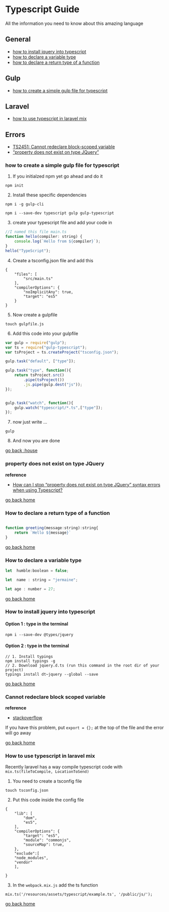 # Typescript Guide

All the information you need to know about this amazing language

## General

- [how to install jquery into typescript][jquery-type]
- [how to declare a variable type][data-type]
- [how to declare a return type of a function][function-type]

## Gulp

- [how to create a simple gulp file for typescript][gulp-type]


## Laravel

- [how to use typescript in laravel mix][type-mix]

## Errors
-  [TS2451: Cannot redeclare block-scoped variable ][redeclare-variable]
- [“property does not exist on type JQuery” ][jquery-error]

[jquery-error]:#propery-does-not-exist-on-type-jquery
[gulp-type]:#how-to-create-a-simple-gulp-file-for-typescript
[function-type]:#how-to-declare-a-return-type-of-a-function
[data-type]:#how-to-declare-a-variable-type
[jquery-type]:#how-to-install-jquery-into-typescript
[redeclare-variable]:#cannot-redeclare-block-scoped-variable
[home]:#typescript-guide
[type-mix]:#how-to-use-typescript-in-laravel-mix


### how to create a simple gulp file for typescript

1. If you initialzed npm yet go ahead and do it 

```
npm init
```
2. Install these specific dependencies

```
npm i -g gulp-cli

npm i --save-dev typescript gulp gulp-typescript
```

3. create your typescript file and add your code in

```js
//I named this file main.ts
function hello(compiler: string) {
    console.log(`Hello from ${compiler}`);
}
hello("TypeScript");
```
4. Create a tsconfig.json file and add this

```
{
    "files": [
        "src/main.ts"
    ],
    "compilerOptions": {
        "noImplicitAny": true,
        "target": "es5"
    }
}
```
5. Now create a gulpfile

```
touch gulpfile.js
```
6. Add this code into your gulpfile

```js
var gulp = require("gulp");
var ts = require("gulp-typescript");
var tsProject = ts.createProject("tsconfig.json");

gulp.task("default", ["type"]);

gulp.task("type", function(){
    return tsProject.src()
        .pipe(tsProject())
        .js.pipe(gulp.dest("js"));
});


gulp.task("watch", function(){
    gulp.watch("typescript/*.ts",["type"]);
});
```

7. now just write ...

```
gulp
```

8. And now you are done


[go back :house][home]

### property does not exist on type JQuery

**reference**
- [How can I stop “property does not exist on type JQuery” syntax errors when using Typescript?](https://stackoverflow.com/questions/24984014/how-can-i-stop-property-does-not-exist-on-type-jquery-syntax-errors-when-using)

[go back home][home]

### How to declare a return type of a function

```js

function greeting(message:string):string{
    return `Hello ${message}`
}
```

[go back home][home]

### How to declare a variable type


```js
let  humble:boolean = false;

let  name : string = "jermaine";

let age : number = 27;
```

[go back home][home]

### How to install jquery into typescript

#### Option 1 : type in the terminal

```
npm i --save-dev @types/jquery

```

#### Option 2 : type in the terminal 

```
// 1. Install typings
npm install typings -g
// 2. Download jquery.d.ts (run this command in the root dir of your project)
typings install dt~jquery --global --save

```

[go back home][home]

### Cannot redeclare block scoped variable

**reference**
- [stackoverflow](https://stackoverflow.com/questions/40900791/cannot-redeclare-block-scoped-variable-in-unrelated-files)

If you have this problem, put `export = {};` at the top of the file and the error will go away

[go back home][home]


### How to use typescript in laravel mix

Recently laravel has a way compile typescript code with `mix.ts(fileToCompile, LocationToSend)`

1. You need to  create a tsconfig file

```
touch tsconfig.json
```

2. Put this code inside the config file

```
{
    "lib": [
        "dom",
        "es5",
    ],
    "compilerOptions": {
        "target": "es5",
        "module": "commonjs",
        "sourceMap": true,
    },
    "exclude":[
	"node_modules",
	"vendor"
	],

}
```
3. In the `webpack.mix.js` add the ts function

```
mix.ts('/resources/assets/typescript/example.ts', '/public/js/');

```

[go back home][home]
